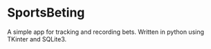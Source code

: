 # SportsBeting

A simple app for tracking and recording bets. Written in python using TKinter and SQLite3.
